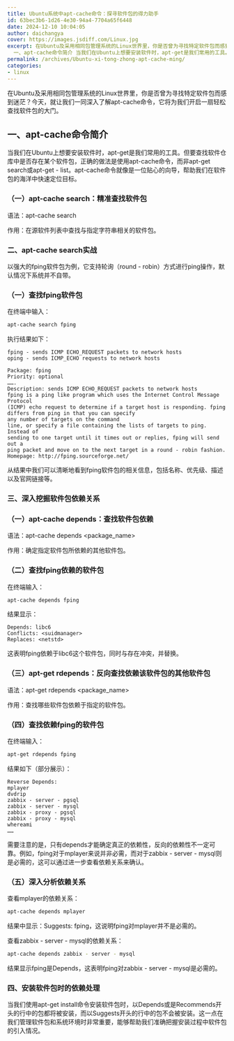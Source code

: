 ```yaml
---
title: Ubuntu系统中apt-cache命令：探寻软件包的得力助手
id: 63bec3b6-1d26-4e30-94a4-7704a65f6448
date: 2024-12-10 10:04:05
author: daichangya
cover: https://images.jsdiff.com/Linux.jpg
excerpt: 在Ubuntu及采用相同包管理系统的Linux世界里，你是否曾为寻找特定软件包而感到迷茫？今天，就让我们一同深入了解apt-cache命令，它将为我们开启一扇轻松查找软件包的大门。
  一、apt-cache命令简介 当我们在Ubuntu上想要安装软件时，apt-get是我们常用的工具。但要查找软件仓库
permalink: /archives/Ubuntu-xi-tong-zhong-apt-cache-ming/
categories:
- linux
---
```


在Ubuntu及采用相同包管理系统的Linux世界里，你是否曾为寻找特定软件包而感到迷茫？今天，就让我们一同深入了解apt-cache命令，它将为我们开启一扇轻松查找软件包的大门。

## 一、apt-cache命令简介
当我们在Ubuntu上想要安装软件时，apt-get是我们常用的工具。但要查找软件仓库中是否存在某个软件包，正确的做法是使用apt-cache命令，而非apt-get search或apt-get - list。apt-cache命令就像是一位贴心的向导，帮助我们在软件包的海洋中快速定位目标。

### （一）apt-cache search：精准查找软件包
语法：apt-cache search <string>

作用：在源软件列表中查找与指定字符串相关的软件包。

### 二、apt-cache search实战
以强大的fping软件包为例，它支持轮询（round - robin）方式进行ping操作，默认情况下系统并不自带。

### （一）查找fping软件包
在终端中输入：
```bash
apt-cache search fping
```
执行结果如下：
```
fping - sends ICMP ECHO_REQUEST packets to network hosts
oping - sends ICMP_ECHO requests to network hosts

Package: fping
Priority: optional
…….
Description: sends ICMP ECHO_REQUEST packets to network hosts
fping is a ping like program which uses the Internet Control Message Protocol
(ICMP) echo request to determine if a target host is responding. fping
differs from ping in that you can specify
any number of targets on the command
line, or specify a file containing the lists of targets to ping. Instead of
sending to one target until it times out or replies, fping will send out a
ping packet and move on to the next target in a round - robin fashion.
Homepage: http://fping.sourceforge.net/
```
从结果中我们可以清晰地看到fping软件包的相关信息，包括名称、优先级、描述以及官网链接等。

### 三、深入挖掘软件包依赖关系
### （一）apt-cache depends：查找软件包依赖
语法：apt-cache depends <package_name>

作用：确定指定软件包所依赖的其他软件包。

### （二）查找fping依赖的软件包
在终端输入：
```bash
apt-cache depends fping
```
结果显示：
```
Depends: libc6
Conflicts: <suidmanager>
Replaces: <netstd>
```
这表明fping依赖于libc6这个软件包，同时与<suidmanager>存在冲突，并替换<netstd>。

### （三）apt-get rdepends：反向查找依赖该软件包的其他软件包
语法：apt-get rdepends <package_name>

作用：查找哪些软件包依赖于指定的软件包。

### （四）查找依赖fping的软件包
在终端输入：
```bash
apt-get rdepends fping
```
结果如下（部分展示）：
```
Reverse Depends:
mplayer
dvdrip
zabbix - server - pgsql
zabbix - server - mysql
zabbix - proxy - pgsql
zabbix - proxy - mysql
whereami
……
```
需要注意的是，只有depends才能确定真正的依赖性，反向的依赖性不一定可靠。例如，fping对于mplayer来说并非必需，而对于zabbix - server - mysql则是必需的，这可以通过进一步查看依赖关系来确认。

### （五）深入分析依赖关系
查看mplayer的依赖关系：
```bash
apt-cache depends mplayer
```
结果中显示：Suggests: fping，这说明fping对mplayer并不是必需的。

查看zabbix - server - mysql的依赖关系：
```bash
apt-cache depends zabbix - server - mysql
```
结果显示fping是Depends，这表明fping对zabbix - server - mysql是必需的。

### 四、安装软件包时的依赖处理
当我们使用apt-get install命令安装软件包时，以Depends或是Recommends开头的行中的包都将被安装，而以Suggests开头的行中的包不会被安装。这一点在我们管理软件包和系统环境时非常重要，能够帮助我们准确把握安装过程中软件包的引入情况。

